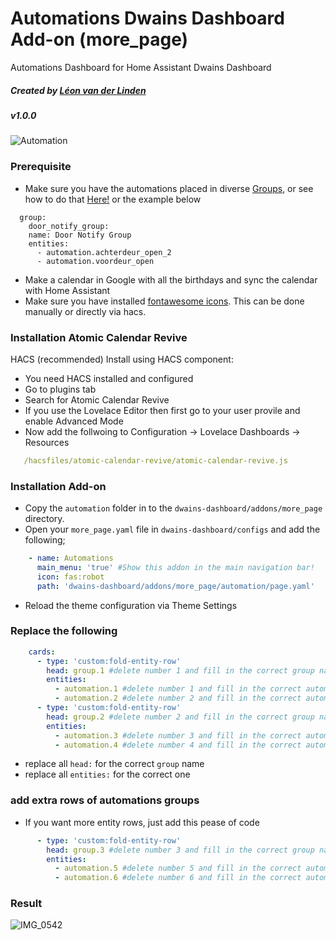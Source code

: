 
# Automations Dwains Dashboard Add-on (more_page)
Automations Dashboard for Home Assistant Dwains Dashboard
##### Created by [Léon van der Linden](https://github.com/LRvdLinden)
##### v1.0.0

![Automation](https://www.iotworldtoday.com/files/2019/11/GettyImages-1097894826-724x432.jpg)

### Prerequisite
- Make sure you have the automations placed in diverse [Groups](https://www.home-assistant.io/integrations/group/), or see how to do that [Here!](https://www.home-assistant.io/integrations/group/) or the example below
```
  group:
    door_notify_group:
    name: Door Notify Group
    entities:
      - automation.achterdeur_open_2
      - automation.voordeur_open
```
- Make a calendar in Google with all the birthdays and sync the calendar with Home Assistant
- Make sure you have installed [fontawesome icons](https://github.com/thomasloven/hass-fontawesome). This can be done manually or directly via hacs.


### Installation Atomic Calendar Revive
HACS (recommended)
Install using HACS component:

- You need HACS installed and configured
- Go to plugins tab
- Search for Atomic Calendar Revive
- If you use the Lovelace Editor then first go to your user provile and enable Advanced Mode
- Now add the follwoing to Configuration -> Lovelace Dashboards -> Resources
 ```yaml
    /hacsfiles/atomic-calendar-revive/atomic-calendar-revive.js
 ```
 
 
### Installation Add-on
- Copy the `automation` folder in to the `dwains-dashboard/addons/more_page` directory.
- Open your `more_page.yaml` file in `dwains-dashboard/configs` and add the following;
 ```yaml
     - name: Automations
       main_menu: 'true' #Show this addon in the main navigation bar!
       icon: fas:robot
       path: 'dwains-dashboard/addons/more_page/automation/page.yaml'
```
- Reload the theme configuration via Theme Settings


### Replace the following
 ```yaml
     cards:
       - type: 'custom:fold-entity-row'
         head: group.1 #delete number 1 and fill in the correct group name
         entities:
           - automation.1 #delete number 1 and fill in the correct automation name
           - automation.2 #delete number 2 and fill in the correct automation name
       - type: 'custom:fold-entity-row'
         head: group.2 #delete number 2 and fill in the correct group name
         entities:
           - automation.3 #delete number 3 and fill in the correct automation name
           - automation.4 #delete number 4 and fill in the correct automation name
```
- replace all `head:` for the correct `group` name
- replace all `entities:` for the correct one

### add extra rows of automations groups

- If you want more entity rows, just add this pease of code
 ```yaml
       - type: 'custom:fold-entity-row'
         head: group.3 #delete number 3 and fill in the correct group name
         entities:
           - automation.5 #delete number 5 and fill in the correct automation name
           - automation.6 #delete number 6 and fill in the correct automation name
```

### Result

![IMG_0542](https://user-images.githubusercontent.com/77990847/114416033-8bfb8c80-9bb0-11eb-8c69-86e1fcfe5cc6.PNG)

